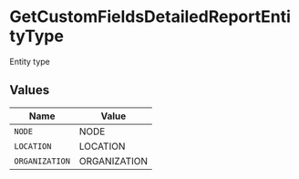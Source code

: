 # GetCustomFieldsDetailedReportEntityType

Entity type


## Values

| Name           | Value          |
| -------------- | -------------- |
| `NODE`         | NODE           |
| `LOCATION`     | LOCATION       |
| `ORGANIZATION` | ORGANIZATION   |